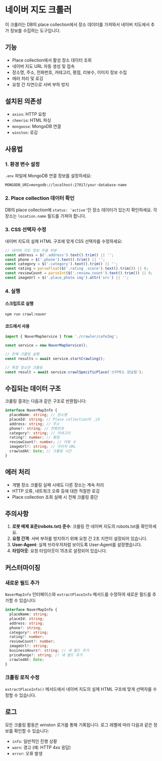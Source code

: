 # 네이버 지도 크롤러

이 크롤러는 DB의 place collection에서 장소 데이터를 가져와서 네이버 지도에서 추가 정보를 수집하는 도구입니다.

## 기능

- Place collection에서 활성 장소 데이터 조회
- 네이버 지도 URL 자동 생성 및 접속
- 장소명, 주소, 전화번호, 카테고리, 평점, 리뷰수, 이미지 정보 수집
- 에러 처리 및 로깅
- 요청 간 지연으로 서버 부하 방지

## 설치된 의존성

- `axios`: HTTP 요청
- `cheerio`: HTML 파싱
- `mongoose`: MongoDB 연결
- `winston`: 로깅

## 사용법

### 1. 환경 변수 설정

`.env` 파일에 MongoDB 연결 정보를 설정하세요:

```env
MONGODB_URI=mongodb://localhost:27017/your-database-name
```

### 2. Place collection 데이터 확인

DB의 place collection에 `status: 'active'`인 장소 데이터가 있는지 확인하세요. 각 장소는 `location.name` 필드를 가져야 합니다.

### 3. CSS 선택자 수정

네이버 지도의 실제 HTML 구조에 맞게 CSS 선택자를 수정하세요:

```typescript
// 네이버 지도 정보 추출 부분
const address = $('.address').text().trim() || '';
const phone = $('.phone').text().trim() || '';
const category = $('.category').text().trim() || '';
const rating = parseFloat($('.rating .score').text().trim()) || 0;
const reviewCount = parseInt($('.review_count').text().trim()) || 0;
const imageUrl = $('.place_photo img').attr('src') || '';
```

### 4. 실행

#### 스크립트로 실행

```bash
npm run crawl:naver
```

#### 코드에서 사용

```typescript
import { NaverMapService } from './crawler/cafeImg';

const service = new NaverMapService();

// 전체 크롤링 실행
const results = await service.startCrawling();

// 특정 장소만 크롤링
const result = await service.crawlSpecificPlace('스타벅스 강남점');
```

## 수집되는 데이터 구조

크롤링 결과는 다음과 같은 구조로 반환됩니다:

```typescript
interface NaverMapInfo {
  placeName: string; // 장소명
  placeId: string; // Place collection의 _id
  address: string; // 주소
  phone?: string; // 전화번호
  category?: string; // 카테고리
  rating?: number; // 평점
  reviewCount?: number; // 리뷰 수
  imageUrl?: string; // 이미지 URL
  crawledAt: Date; // 크롤링 시간
}
```

## 에러 처리

- 개별 장소 크롤링 실패 시에도 다른 장소는 계속 처리
- HTTP 오류, 네트워크 오류 등에 대한 적절한 로깅
- Place collection 조회 실패 시 전체 크롤링 중단

## 주의사항

1. **로봇 배제 표준(robots.txt) 준수**: 크롤링 전 네이버 지도의 robots.txt를 확인하세요.
2. **요청 간격**: 서버 부하를 방지하기 위해 요청 간 2초 지연이 설정되어 있습니다.
3. **User-Agent**: 실제 브라우저처럼 보이도록 User-Agent를 설정했습니다.
4. **타임아웃**: 요청 타임아웃이 15초로 설정되어 있습니다.

## 커스터마이징

### 새로운 필드 추가

`NaverMapInfo` 인터페이스와 `extractPlaceInfo` 메서드를 수정하여 새로운 필드를 추가할 수 있습니다:

```typescript
interface NaverMapInfo {
  placeName: string;
  placeId: string;
  address: string;
  phone?: string;
  category?: string;
  rating?: number;
  reviewCount?: number;
  imageUrl?: string;
  businessHours?: string; // 새 필드 추가
  priceRange?: string; // 새 필드 추가
  crawledAt: Date;
}
```

### 크롤링 로직 수정

`extractPlaceInfo()` 메서드에서 네이버 지도의 실제 HTML 구조에 맞게 선택자를 수정할 수 있습니다.

## 로그

모든 크롤링 활동은 winston 로거를 통해 기록됩니다. 로그 레벨에 따라 다음과 같은 정보를 확인할 수 있습니다:

- `info`: 일반적인 진행 상황
- `warn`: 경고 (예: HTTP 4xx 응답)
- `error`: 오류 발생

